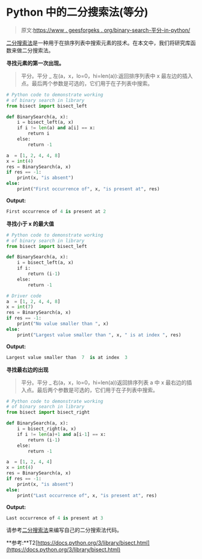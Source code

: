 # Python 中的二分搜索法(等分)

> 原文:[https://www . geesforgeks . org/binary-search-平分-in-python/](https://www.geeksforgeeks.org/binary-search-bisect-in-python/)

[二分搜索法](https://www.geeksforgeeks.org/binary-search/)是一种用于在排序列表中搜索元素的技术。在本文中，我们将研究库函数来做二分搜索法。

**寻找元素的第一次出现。**

> 平分。平分 _ 左(a，x，lo=0，hi=len(a)):返回排序列表中 x 最左边的插入点。最后两个参数是可选的，它们用于在子列表中搜索。

```py
# Python code to demonstrate working
# of binary search in library
from bisect import bisect_left

def BinarySearch(a, x):
    i = bisect_left(a, x)
    if i != len(a) and a[i] == x:
        return i
    else:
        return -1

a  = [1, 2, 4, 4, 8]
x = int(4)
res = BinarySearch(a, x)
if res == -1:
    print(x, "is absent")
else:
    print("First occurrence of", x, "is present at", res)
```

**Output:**

```py
First occurrence of 4 is present at 2

```

**寻找小于 x 的最大值**

```py
# Python code to demonstrate working
# of binary search in library
from bisect import bisect_left

def BinarySearch(a, x):
    i = bisect_left(a, x)
    if i:
        return (i-1)
    else:
        return -1

# Driver code
a  = [1, 2, 4, 4, 8]
x = int(7)
res = BinarySearch(a, x)
if res == -1:
    print("No value smaller than ", x)
else:
    print("Largest value smaller than ", x, " is at index ", res)
```

**Output:**

```py
Largest value smaller than  7  is at index  3

```

**寻找最右边的出现**

> 平分。平分 _ 右(a，x，lo=0，hi=len(a))返回排序列表 a 中 x 最右边的插入点。最后两个参数是可选的，它们用于在子列表中搜索。

```py
# Python code to demonstrate working
# of binary search in library
from bisect import bisect_right

def BinarySearch(a, x):
    i = bisect_right(a, x)
    if i != len(a)+1 and a[i-1] == x:
        return (i-1)
    else:
        return -1

a  = [1, 2, 4, 4]
x = int(4)
res = BinarySearch(a, x)
if res == -1:
    print(x, "is absent")
else:
    print("Last occurrence of", x, "is present at", res)
```

**Output:**

```py
Last occurrence of 4 is present at 3

```

请参考[二分搜索法](https://www.geeksforgeeks.org/binary-search/)来编写自己的二分搜索法代码。

**参考:**T2[https://docs.python.org/3/library/bisect.html](https://docs.python.org/3/library/bisect.html)